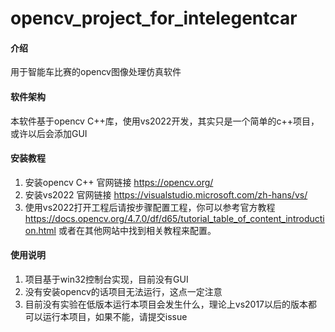 # opencv_project_for_intelegentcar

#### 介绍
用于智能车比赛的opencv图像处理仿真软件

#### 软件架构
本软件基于opencv C++库，使用vs2022开发，其实只是一个简单的c++项目，或许以后会添加GUI


#### 安装教程
1.  安装opencv C++ 官网链接 https://opencv.org/
2.  安装vs2022 官网链接 https://visualstudio.microsoft.com/zh-hans/vs/
3.  使用vs2022打开工程后请按步骤配置工程，你可以参考官方教程 https://docs.opencv.org/4.7.0/df/d65/tutorial_table_of_content_introduction.html 或者在其他网站中找到相关教程来配置。

#### 使用说明

1.  项目基于win32控制台实现，目前没有GUI
2.  没有安装opencv的话项目无法运行，这点一定注意
3.  目前没有实验在低版本运行本项目会发生什么，理论上vs2017以后的版本都可以运行本项目，如果不能，请提交issue
